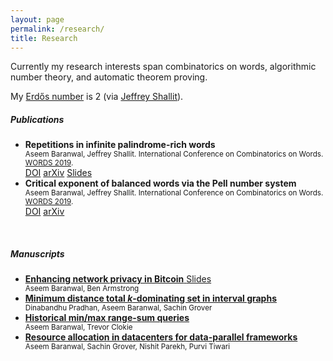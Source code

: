 ```yaml
---
layout: page
permalink: /research/
title: Research
---
```


Currently my research interests span combinatorics on words, algorithmic number theory, and automatic theorem proving.

My <a href="https://en.wikipedia.org/wiki/Erdős_number">Erdős number</a> is 2 (via <a href="https://cs.uwaterloo.ca/~shallit/">Jeffrey Shallit</a>).

##### Publications

<ul class="list-group list-group-flush">
  <li class="list-group-item list-group-item-action">
    <div class="row-fluid">
      <i class="icon-doc-text"></i>
      <b>Repetitions in infinite palindrome-rich words</b>
    </div>
    <div class="row-fluid">
      <small>
        Aseem Baranwal, Jeffrey Shallit. International Conference on Combinatorics on Words.
        <a href="https://doi.org/10.1007/978-3-030-28796-2">WORDS 2019</a>.
      </small>
    </div>
    <div class="row-fluid">
      <a class="badge badge-primary" href="https://doi.org/10.1007/978-3-030-28796-2_7">DOI</a>
      <a class="badge badge-dark" href="https://arxiv.org/abs/1904.10028">arXiv</a>
      <a class="badge badge-warning" href="{{site.base_url}}/slides/repetitions-infinite-rich-words.pdf">Slides</a>
    </div>
  </li>
  <li class="list-group-item list-group-item-action">
    <div class="row-fluid">
      <i class="icon-doc-text"></i>
      <b>Critical exponent of balanced words via the Pell number system</b>
    </div>
    <div class="row-fluid">
      <small>
        Aseem Baranwal, Jeffrey Shallit. International Conference on Combinatorics on Words.
        <a href="https://doi.org/10.1007/978-3-030-28796-2">WORDS 2019</a>.
      </small>
    </div>
    <div class="row-fluid">
      <a class="badge badge-primary" href="https://doi.org/10.1007/978-3-030-28796-2_6">DOI</a>
      <a class="badge badge-dark" href="https://arxiv.org/abs/1902.00503">arXiv</a>
    </div>
  </li>
</ul>

<br>

##### Manuscripts
<ul class="list-group list-group-flush">
  <li class="list-group-item list-group-item-action">
    <div class="row-fluid">
      <i class="icon-doc-text"></i>
      <a href="{{site.base_url}}/manuscripts/network-privacy-bitcoin.pdf">
        <b>Enhancing network privacy in Bitcoin</b>
      </a>
      <a class="badge badge-warning" href="{{site.base_url}}/slides/network-privacy-bitcoin.pdf">Slides</a>
    </div>
    <div class="row-fluid">
      <small>
        Aseem Baranwal, Ben Armstrong
      </small>
    </div>
    <div class="row-fluid">
    </div>
  </li>
  <li class="list-group-item list-group-item-action">
    <div class="row-fluid">
      <i class="icon-doc-text"></i>
      <a href="{{site.base_url}}/manuscripts/dominating-set-interval-graphs.pdf">
        <b>Minimum distance total <var>k</var>-dominating set in interval graphs</b>
      </a>
    </div>
    <div class="row-fluid">
      <small>
        Dinabandhu Pradhan, Aseem Baranwal, Sachin Grover
      </small>
    </div>
    <div class="row-fluid">
    </div>
  </li>
  <li class="list-group-item list-group-item-action">
    <div class="row-fluid">
      <i class="icon-doc-text"></i>
      <a href="{{site.base_url}}/manuscripts/historical-max-range-sum.pdf">
      <b>Historical min/max range-sum queries</b>
      </a>
    </div>
    <div class="row-fluid">
      <small>
        Aseem Baranwal, Trevor Clokie
      </small>
    </div>
    <div class="row-fluid">
    </div>
  </li>
  <li class="list-group-item list-group-item-action">
    <div class="row-fluid">
      <i class="icon-doc-text"></i>
      <a href="{{site.base_url}}/manuscripts/bandwidth-guarantees-datacenter.pdf">
      <b>Resource allocation in datacenters for data-parallel frameworks</b>
      </a>
    </div>
    <div class="row-fluid">
      <small>
        Aseem Baranwal, Sachin Grover, Nishit Parekh, Purvi Tiwari
      </small>
    </div>
    <div class="row-fluid">
    </div>
  </li>
</ul>
